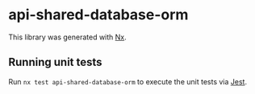 # api-shared-database-orm

This library was generated with [Nx](https://nx.dev).

## Running unit tests

Run `nx test api-shared-database-orm` to execute the unit tests via [Jest](https://jestjs.io).
